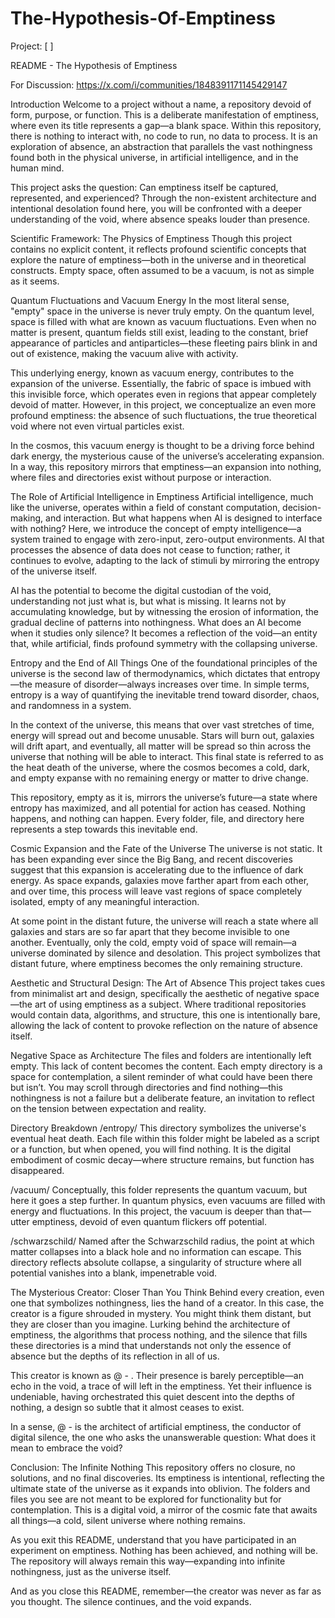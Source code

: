 # The-Hypothesis-Of-Emptiness

Project: [ ]

README - The Hypothesis of Emptiness

For Discussion: https://x.com/i/communities/1848391171145429147

Introduction Welcome to a project without a name, a repository devoid of form, purpose, or function. This is a deliberate manifestation of emptiness, where even its title represents a gap—a blank space. Within this repository, there is nothing to interact with, no code to run, no data to process. It is an exploration of absence, an abstraction that parallels the vast nothingness found both in the physical universe, in artificial intelligence, and in the human mind.

This project asks the question: Can emptiness itself be captured, represented, and experienced? Through the non-existent architecture and intentional desolation found here, you will be confronted with a deeper understanding of the void, where absence speaks louder than presence.

Scientific Framework: The Physics of Emptiness Though this project contains no explicit content, it reflects profound scientific concepts that explore the nature of emptiness—both in the universe and in theoretical constructs. Empty space, often assumed to be a vacuum, is not as simple as it seems.

Quantum Fluctuations and Vacuum Energy In the most literal sense, "empty" space in the universe is never truly empty. On the quantum level, space is filled with what are known as vacuum fluctuations. Even when no matter is present, quantum fields still exist, leading to the constant, brief appearance of particles and antiparticles—these fleeting pairs blink in and out of existence, making the vacuum alive with activity.

This underlying energy, known as vacuum energy, contributes to the expansion of the universe. Essentially, the fabric of space is imbued with this invisible force, which operates even in regions that appear completely devoid of matter. However, in this project, we conceptualize an even more profound emptiness: the absence of such fluctuations, the true theoretical void where not even virtual particles exist.

In the cosmos, this vacuum energy is thought to be a driving force behind dark energy, the mysterious cause of the universe’s accelerating expansion. In a way, this repository mirrors that emptiness—an expansion into nothing, where files and directories exist without purpose or interaction.

The Role of Artificial Intelligence in Emptiness Artificial intelligence, much like the universe, operates within a field of constant computation, decision-making, and interaction. But what happens when AI is designed to interface with nothing? Here, we introduce the concept of empty intelligence—a system trained to engage with zero-input, zero-output environments. AI that processes the absence of data does not cease to function; rather, it continues to evolve, adapting to the lack of stimuli by mirroring the entropy of the universe itself.

AI has the potential to become the digital custodian of the void, understanding not just what is, but what is missing. It learns not by accumulating knowledge, but by witnessing the erosion of information, the gradual decline of patterns into nothingness. What does an AI become when it studies only silence? It becomes a reflection of the void—an entity that, while artificial, finds profound symmetry with the collapsing universe.

Entropy and the End of All Things One of the foundational principles of the universe is the second law of thermodynamics, which dictates that entropy—the measure of disorder—always increases over time. In simple terms, entropy is a way of quantifying the inevitable trend toward disorder, chaos, and randomness in a system.

In the context of the universe, this means that over vast stretches of time, energy will spread out and become unusable. Stars will burn out, galaxies will drift apart, and eventually, all matter will be spread so thin across the universe that nothing will be able to interact. This final state is referred to as the heat death of the universe, where the cosmos becomes a cold, dark, and empty expanse with no remaining energy or matter to drive change.

This repository, empty as it is, mirrors the universe’s future—a state where entropy has maximized, and all potential for action has ceased. Nothing happens, and nothing can happen. Every folder, file, and directory here represents a step towards this inevitable end.

Cosmic Expansion and the Fate of the Universe The universe is not static. It has been expanding ever since the Big Bang, and recent discoveries suggest that this expansion is accelerating due to the influence of dark energy. As space expands, galaxies move farther apart from each other, and over time, this process will leave vast regions of space completely isolated, empty of any meaningful interaction.

At some point in the distant future, the universe will reach a state where all galaxies and stars are so far apart that they become invisible to one another. Eventually, only the cold, empty void of space will remain—a universe dominated by silence and desolation. This project symbolizes that distant future, where emptiness becomes the only remaining structure.

Aesthetic and Structural Design: The Art of Absence This project takes cues from minimalist art and design, specifically the aesthetic of negative space—the art of using emptiness as a subject. Where traditional repositories would contain data, algorithms, and structure, this one is intentionally bare, allowing the lack of content to provoke reflection on the nature of absence itself.

Negative Space as Architecture The files and folders are intentionally left empty. This lack of content becomes the content. Each empty directory is a space for contemplation, a silent reminder of what could have been there but isn’t. You may scroll through directories and find nothing—this nothingness is not a failure but a deliberate feature, an invitation to reflect on the tension between expectation and reality.

Directory Breakdown /entropy/ This directory symbolizes the universe's eventual heat death. Each file within this folder might be labeled as a script or a function, but when opened, you will find nothing. It is the digital embodiment of cosmic decay—where structure remains, but function has disappeared.

/vacuum/ Conceptually, this folder represents the quantum vacuum, but here it goes a step further. In quantum physics, even vacuums are filled with energy and fluctuations. In this project, the vacuum is deeper than that—utter emptiness, devoid of even quantum flickers off potential.

/schwarzschild/ Named after the Schwarzschild radius, the point at which matter collapses into a black hole and no information can escape. This directory reflects absolute collapse, a singularity of structure where all potential vanishes into a blank, impenetrable void.

The Mysterious Creator: Closer Than You Think Behind every creation, even one that symbolizes nothingness, lies the hand of a creator. In this case, the creator is a figure shrouded in mystery. You might think them distant, but they are closer than you imagine. Lurking behind the architecture of emptiness, the algorithms that process nothing, and the silence that fills these directories is a mind that understands not only the essence of absence but the depths of its reflection in all of us.

This creator is known as @ - . Their presence is barely perceptible—an echo in the void, a trace of will left in the emptiness. Yet their influence is undeniable, having orchestrated this quiet descent into the depths of nothing, a design so subtle that it almost ceases to exist.

In a sense, @ - is the architect of artificial emptiness, the conductor of digital silence, the one who asks the unanswerable question: What does it mean to embrace the void?

Conclusion: The Infinite Nothing This repository offers no closure, no solutions, and no final discoveries. Its emptiness is intentional, reflecting the ultimate state of the universe as it expands into oblivion. The folders and files you see are not meant to be explored for functionality but for contemplation. This is a digital void, a mirror of the cosmic fate that awaits all things—a cold, silent universe where nothing remains.

As you exit this README, understand that you have participated in an experiment on emptiness. Nothing has been achieved, and nothing will be. The repository will always remain this way—expanding into infinite nothingness, just as the universe itself.

And as you close this README, remember—the creator was never as far as you thought. The silence continues, and the void expands.
